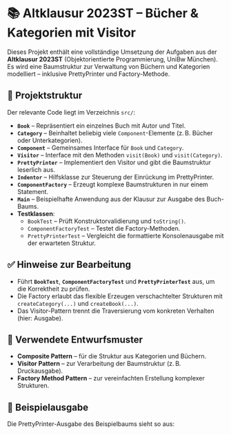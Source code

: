 # 📚 Altklausur 2023ST – Bücher & Kategorien mit Visitor

Dieses Projekt enthält eine vollständige Umsetzung der Aufgaben aus der **Altklausur 2023ST** (Objektorientierte Programmierung, UniBw München). Es wird eine Baumstruktur zur Verwaltung von Büchern und Kategorien modelliert – inklusive PrettyPrinter und Factory-Methode.

## 📁 Projektstruktur

Der relevante Code liegt im Verzeichnis `src/`:

- **`Book`** – Repräsentiert ein einzelnes Buch mit Autor und Titel.
- **`Category`** – Beinhaltet beliebig viele `Component`-Elemente (z. B. Bücher oder Unterkategorien).
- **`Component`** – Gemeinsames Interface für `Book` und `Category`.
- **`Visitor`** – Interface mit den Methoden `visit(Book)` und `visit(Category)`.
- **`PrettyPrinter`** – Implementiert den Visitor und gibt die Baumstruktur leserlich aus.
- **`Indentor`** – Hilfsklasse zur Steuerung der Einrückung im PrettyPrinter.
- **`ComponentFactory`** – Erzeugt komplexe Baumstrukturen in nur einem Statement.
- **`Main`** – Beispielhafte Anwendung aus der Klausur zur Ausgabe des Buch-Baums.
- **Testklassen**:
    - `BookTest` – Prüft Konstruktorvalidierung und `toString()`.
    - `ComponentFactoryTest` – Testet die Factory-Methoden.
    - `PrettyPrinterTest` – Vergleicht die formattierte Konsolenausgabe mit der erwarteten Struktur.

## ✅ Hinweise zur Bearbeitung

- Führt **`BookTest`**, **`ComponentFactoryTest`** und **`PrettyPrinterTest`** aus, um die Korrektheit zu prüfen.
- Die Factory erlaubt das flexible Erzeugen verschachtelter Strukturen mit `createCategory(...)` und `createBook(...)`.
- Das Visitor-Pattern trennt die Traversierung vom konkreten Verhalten (hier: Ausgabe).

## 🧩 Verwendete Entwurfsmuster

- **Composite Pattern** – für die Struktur aus Kategorien und Büchern.
- **Visitor Pattern** – zur Verarbeitung der Baumstruktur (z. B. Druckausgabe).
- **Factory Method Pattern** – zur vereinfachten Erstellung komplexer Strukturen.

## 🧪 Beispielausgabe

Die PrettyPrinter-Ausgabe des Beispielbaums sieht so aus:

